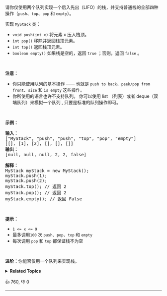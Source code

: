 <p>请你仅使用两个队列实现一个后入先出（LIFO）的栈，并支持普通栈的全部四种操作（<code>push</code>、<code>top</code>、<code>pop</code> 和 <code>empty</code>）。</p>

<p>实现 <code>MyStack</code> 类：</p>

<ul> 
 <li><code>void push(int x)</code> 将元素 x 压入栈顶。</li> 
 <li><code>int pop()</code> 移除并返回栈顶元素。</li> 
 <li><code>int top()</code> 返回栈顶元素。</li> 
 <li><code>boolean empty()</code> 如果栈是空的，返回 <code>true</code> ；否则，返回 <code>false</code> 。</li> 
</ul>

<p>&nbsp;</p>

<p><strong>注意：</strong></p>

<ul> 
 <li>你只能使用队列的基本操作 —— 也就是&nbsp;<code>push to back</code>、<code>peek/pop from front</code>、<code>size</code> 和&nbsp;<code>is empty</code>&nbsp;这些操作。</li> 
 <li>你所使用的语言也许不支持队列。&nbsp;你可以使用 list （列表）或者 deque（双端队列）来模拟一个队列&nbsp;, 只要是标准的队列操作即可。</li> 
</ul>

<p>&nbsp;</p>

<p><strong>示例：</strong></p>

<pre>
<strong>输入：</strong>
["MyStack", "push", "push", "top", "pop", "empty"]
[[], [1], [2], [], [], []]
<strong>输出：</strong>
[null, null, null, 2, 2, false]

<strong>解释：</strong>
MyStack myStack = new MyStack();
myStack.push(1);
myStack.push(2);
myStack.top(); // 返回 2
myStack.pop(); // 返回 2
myStack.empty(); // 返回 False
</pre>

<p>&nbsp;</p>

<p><strong>提示：</strong></p>

<ul> 
 <li><code>1 &lt;= x &lt;= 9</code></li> 
 <li>最多调用<code>100</code> 次 <code>push</code>、<code>pop</code>、<code>top</code> 和 <code>empty</code></li> 
 <li>每次调用 <code>pop</code> 和 <code>top</code> 都保证栈不为空</li> 
</ul>

<p>&nbsp;</p>

<p><strong>进阶：</strong>你能否仅用一个队列来实现栈。</p>

<details><summary><strong>Related Topics</strong></summary>栈 | 设计 | 队列</details><br>

<div>👍 760, 👎 0<span style='float: right;'></span></div>

<div id="labuladong"><hr>

</div>

